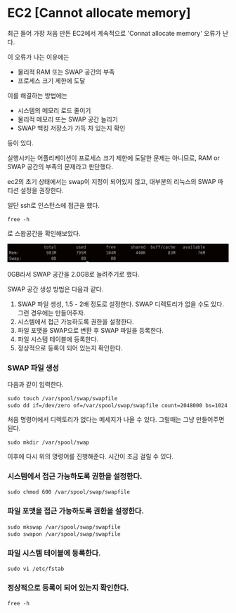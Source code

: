 # EC2 [Cannot allocate memory]

최근 들어 가장 처음 만든 EC2에서 계속적으로 
'Connat allocate memory' 오류가 난다.

이 오류가 나는 이유에는
  - 물리적 RAM 또는 SWAP 공간의 부족
  - 프로세스 크기 제한에 도달

이를 해결하는 방법에는
  - 시스템의 메모리 로드 줄이기
  - 물리적 메모리 또는 SWAP 공간 늘리기
  - SWAP 백킹 저장소가 가득 차 있는지 확인

등이 있다. 

실행시키는 어플리케이션이 프로세스 크기 제한에 도달한 문제는 아니므로, RAM or SWAP 공간의 부족의 문제라고 판단했다.

ec2의 초기 상태에서는 swap이 지정이 되어있지 않고, 대부분의 리눅스의 SWAP 파티션 설정을 권장한다.

일단 ssh로 인스턴스에 접근을 했다.

```
free -h
```
로 스왑공간을 확인해보았다.

![EC2_screensh](./img/1.png)

0GB라서 SWAP 공간을 2.0GB로 늘려주기로 했다.

SWAP 공간 생성 방법은 다음과 같다.
  1. SWAP 파일 생성, 1.5 - 2배 정도로 설정한다. SWAP 디렉토리가 없을 수도 있다. 그런 경우에는 만들어주자.
  2. 시스템에서 접근 가능하도록 권한을 설정한다.
  3. 파일 포맷을 SWAP으로 변환 후 SWAP 파일을 등록한다.
  4. 파일 시스템 테이블에 등록한다. 
  5. 정상적으로 등록이 되어 있는지 확인한다.

### SWAP 파일 생성
다음과 같이 입력한다.

```
sudo touch /var/spool/swap/swapfile 
sudo dd if=/dev/zero of=/var/spool/swap/swapfile count=2048000 bs=1024
```

처음 명령어에서 디렉토리가 없다는 메세지가 나올 수 있다.
그럴때는 그냥 만들어주면 된다. 

```
sudo mkdir /var/spool/swap
```

이후에 다시 위의 명령어를 진행해준다.
시간이 조금 걸릴 수 있다.

### 시스템에서 접근 가능하도록 권한을 설정한다.
```
sudo chmod 600 /var/spool/swap/swapfile
```
### 파일 포맷을 접근 가능하도록 권한을 설정한다.
```
sudo mkswap /var/spool/swap/swapfile
sudo swapon /var/spool/swap/swapfile
```
### 파일 시스템 테이블에 등록한다.
```
sudo vi /etc/fstab
```
### 정상적으로 등록이 되어 있는지 확인한다.
```
free -h
```










